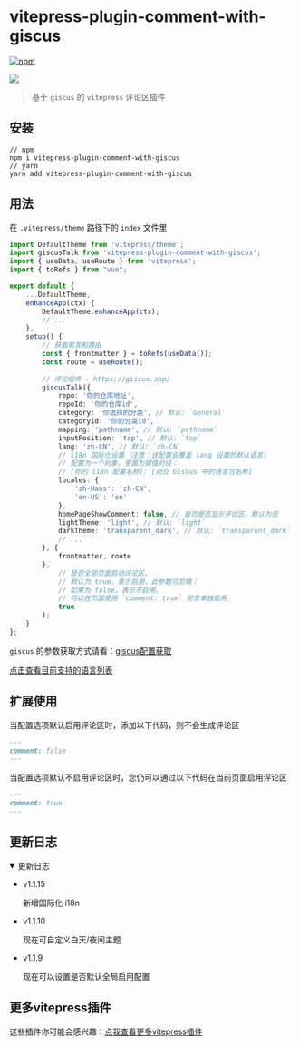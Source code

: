 # vitepress-plugin-comment-with-giscus

[![npm](https://img.shields.io/npm/v/vitepress-plugin-comment-with-giscus?color=green&style=flat)](https://www.npmjs.com/package/vitepress-plugin-comment-with-giscus)

![](demo.png)

> 基于 `giscus` 的 `vitepress` 评论区插件

## 安装

```shell
// npm
npm i vitepress-plugin-comment-with-giscus
// yarn
yarn add vitepress-plugin-comment-with-giscus
```

## 用法

在 `.vitepress/theme` 路径下的 `index` 文件里

```ts
import DefaultTheme from 'vitepress/theme';
import giscusTalk from 'vitepress-plugin-comment-with-giscus';
import { useData, useRoute } from 'vitepress';
import { toRefs } from "vue";

export default {
    ...DefaultTheme,
    enhanceApp(ctx) {
        DefaultTheme.enhanceApp(ctx);
        // ...
    },
    setup() {
        // 获取前言和路由
        const { frontmatter } = toRefs(useData());
        const route = useRoute();
        
        // 评论组件 - https://giscus.app/
        giscusTalk({
            repo: '你的仓库地址',
            repoId: '你的仓库id',
            category: '你选择的分类', // 默认: `General`
            categoryId: '你的分类id',
            mapping: 'pathname', // 默认: `pathname`
            inputPosition: 'top', // 默认: `top`
            lang: 'zh-CN', // 默认: `zh-CN`
            // i18n 国际化设置（注意：该配置会覆盖 lang 设置的默认语言）
            // 配置为一个对象，里面为键值对组：
            // [你的 i18n 配置名称]: [对应 Giscus 中的语言包名称]
            locales: {
                'zh-Hans': 'zh-CN',
                'en-US': 'en'
            },
            homePageShowComment: false, // 首页是否显示评论区，默认为否
            lightTheme: 'light', // 默认: `light`
            darkTheme: 'transparent_dark', // 默认: `transparent_dark`
            // ...
        }, {
            frontmatter, route
        },
            // 是否全部页面启动评论区。
            // 默认为 true，表示启用，此参数可忽略；
            // 如果为 false，表示不启用。
            // 可以在页面使用 `comment: true` 前言单独启用
            true
        );
    }
};
```

`giscus` 的参数获取方式请看：[giscus配置获取](https://giscus.app/)

[点击查看目前支持的语言列表](https://github.com/giscus/giscus/blob/main/lib/i18n.tsx#L45)

## 扩展使用

当配置选项默认启用评论区时，添加以下代码，则不会生成评论区

```md
---
comment: false
---
```

当配置选项默认不启用评论区时，您仍可以通过以下代码在当前页面启用评论区

```md
---
comment: true
---
```

## 更新日志

<details open>
  <summary>更新日志</summary>
  <ul>
    <li>
      <p>v1.1.15</p>
      <p>新增国际化 i18n</p>
    </li>
    <li>
      <p>v1.1.10</p>
      <p>现在可自定义白天/夜间主题</p>
    </li>
    <li>
      <p>v1.1.9</p>
      <p>现在可以设置是否默认全局启用配置</p>
    </li>
  </ul>
</details>

## 更多vitepress插件

这些插件你可能会感兴趣：[点我查看更多vitepress插件](https://github.com/T-miracle/vitepress-plugins)
